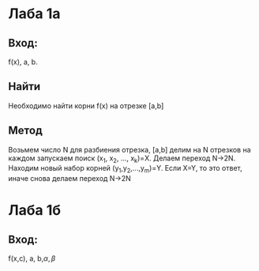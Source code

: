 # Лаба 1а
## Вход:
f(x), a, b.
## Найти 
Необходимо найти корни f(x) на отрезке [a,b]
## Метод
Возьмем число N для разбиения отрезка, [a,b] делим на N отрезков на каждом запускаем поиск (x<sub>1</sub>, x<sub>2</sub>, ..., x<sub>k</sub>)=X. Делаем переход N->2N. Находим новый набор корней (y<sub>1</sub>,y<sub>2</sub>,...,y<sub>m</sub>)=Y. Если X=Y, то это ответ, иначе снова делаем переход N->2N
# Лаба 1б
## Вход:
f(x,c), a, b,$\alpha, \beta$